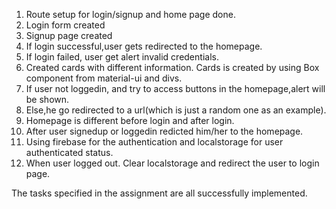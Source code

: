1. Route setup for login/signup and home page done.
2. Login form created
3. Signup page created
4. If login successful,user gets redirected to the homepage.
5. If login failed, user get alert invalid credentials.
6. Created cards with different information. Cards is created by using Box component from material-ui and divs.
7. If user not loggedin, and try to access buttons in the homepage,alert will be shown.
8. Else,he go redirected to a url(which is just a random one as an example).
9. Homepage is different before login and after login.
10. After user signedup or loggedin redicted him/her to the homepage.
11. Using firebase for the authentication and localstorage for user authenticated status.
12. When user logged out. Clear localstorage and redirect the user to login page.

The tasks specified in the assignment are all successfully implemented.

